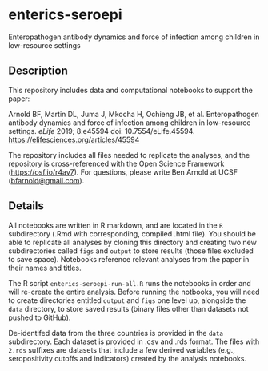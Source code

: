 # enterics-seroepi
Enteropathogen antibody dynamics and force of infection among children in low-resource settings


## Description

This repository includes data and computational notebooks to support the paper:

Arnold BF, Martin DL, Juma J, Mkocha H, Ochieng JB, et al. Enteropathogen antibody dynamics and force of infection among children in low-resource settings. _eLife_  2019; 8:e45594 doi: 10.7554/eLife.45594. https://elifesciences.org/articles/45594

The repository includes all files needed to replicate the analyses, and the repository is cross-referenced with the Open Science Framework (https://osf.io/r4av7).  For questions, please write Ben Arnold at UCSF (bfarnold@gmail.com). 

## Details

All notebooks are written in R markdown, and are located in the `R` subdirectory (.Rmd with corresponding, compiled .html file).  You should be able to replicate all analyses by cloning this directory and creating two new subdirectories called `figs` and `output` to store results (those files excluded to save space).  Notebooks reference relevant analyses from the paper in their names and titles.  

The R script `enterics-seroepi-run-all.R` runs the notebooks in order and will re-create the entire analysis. Before running the notbooks, you will need to create directories entitled `output` and `figs` one level up, alongside the `data` directory, to store saved results (binary files other than datasets not pushed to GitHub).

De-identifed data from the three countries is provided in the `data` subdirectory. Each dataset is provided in .csv and .rds format. The files with `2.rds` suffixes are datasets that include a few derived variables (e.g., seropositivity cutoffs and indicators) created by the analysis notebooks.

